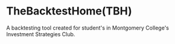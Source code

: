 # TheBacktestHome(TBH)
A backtesting tool created for student's in Montgomery College's Investment Strategies Club.
